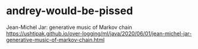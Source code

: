 # andrey-would-be-pissed

Jean-Michel Jar: generative music of Markov chain
https://ushtipak.github.io/over-logging/ml/java/2020/06/01/jean-michel-jar-generative-music-of-markov-chain.html

